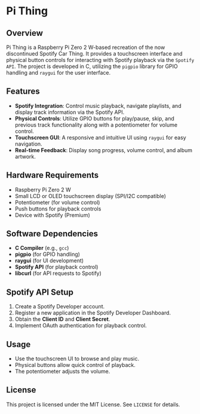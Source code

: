 # Pi Thing

## Overview

Pi Thing is a Raspberry Pi Zero 2 W-based recreation of the now discontinued Spotify Car Thing.
It provides a touchscreen interface and physical button controls for interacting with Spotify playback via the `Spotify API`.
The project is developed in C, utilizing the `pigpio` library for GPIO handling and `raygui` for the user interface.

## Features

- **Spotify Integration**: Control music playback, navigate playlists, and display track information via the Spotify API.
- **Physical Controls**: Utilize GPIO buttons for play/pause, skip, and previous track functionality along with a potentiometer for volume control.
- **Touchscreen GUI**: A responsive and intuitive UI using `raygui` for easy navigation.
- **Real-time Feedback**: Display song progress, volume control, and album artwork.

## Hardware Requirements

- Raspberry Pi Zero 2 W
- Small LCD or OLED touchscreen display (SPI/I2C compatible)
- Potentiometer (for volume control)
- Push buttons for playback controls
- Device with Spotify (Premium)

## Software Dependencies

- **C Compiler** (e.g., `gcc`)
- **pigpio** (for GPIO handling)
- **raygui** (for UI development)
- **Spotify API** (for playback control)
- **libcurl** (for API requests to Spotify)

## Spotify API Setup

1. Create a Spotify Developer account.
2. Register a new application in the Spotify Developer Dashboard.
3. Obtain the **Client ID** and **Client Secret**.
4. Implement OAuth authentication for playback control.

## Usage

- Use the touchscreen UI to browse and play music.
- Physical buttons allow quick control of playback.
- The potentiometer adjusts the volume.

## License

This project is licensed under the MIT License. See `LICENSE` for details.
